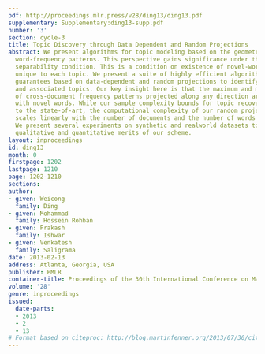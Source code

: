 ```yaml
---
pdf: http://proceedings.mlr.press/v28/ding13/ding13.pdf
supplementary: Supplementary:ding13-supp.pdf
number: '3'
section: cycle-3
title: Topic Discovery through Data Dependent and Random Projections
abstract: We present algorithms for topic modeling based on the geometry of cross-document
  word-frequency patterns. This perspective gains significance under the so called
  separability condition. This is a condition on existence of novel-words that are
  unique to each topic. We present a suite of highly efficient algorithms with provable
  guarantees based on data-dependent and random projections to identify novel words
  and associated topics. Our key insight here is that the maximum and minimum values
  of cross-document frequency patterns projected along any direction are associated
  with novel words. While our sample complexity bounds for topic recovery are similar
  to the state-of-art, the computational complexity of our random projection scheme
  scales linearly with the number of documents and the number of words per document.
  We present several experiments on synthetic and realworld datasets to demonstrate
  qualitative and quantitative merits of our scheme.
layout: inproceedings
id: ding13
month: 0
firstpage: 1202
lastpage: 1210
page: 1202-1210
sections: 
author:
- given: Weicong
  family: Ding
- given: Mohammad
  family: Hossein Rohban
- given: Prakash
  family: Ishwar
- given: Venkatesh
  family: Saligrama
date: 2013-02-13
address: Atlanta, Georgia, USA
publisher: PMLR
container-title: Proceedings of the 30th International Conference on Machine Learning
volume: '28'
genre: inproceedings
issued:
  date-parts:
  - 2013
  - 2
  - 13
# Format based on citeproc: http://blog.martinfenner.org/2013/07/30/citeproc-yaml-for-bibliographies/
---
```

